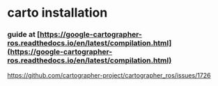 # carto installation
### guide at [https://google-cartographer-ros.readthedocs.io/en/latest/compilation.html](https://google-cartographer-ros.readthedocs.io/en/latest/compilation.html)
https://github.com/cartographer-project/cartographer_ros/issues/1726
